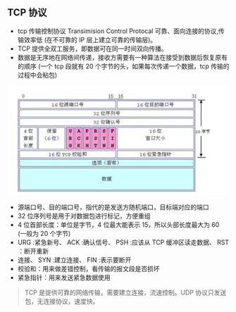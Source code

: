 ## TCP 协议

- tcp 传输控制协议 Transimision Control Protocal 可靠、面向连接的协议,传输效率低 (在不可靠的 IP 层上建立可靠的传输层)。
- TCP 提供全双工服务，即数据可在同一时间双向传播。
- 数据是无序地在网络间传递，接收方需要有一种算法在接受到数据后恢复原有的顺序 (一个 tcp 段就有 20 个字节的头，如果每次传递一个数据，tcp 传输的过程中会粘包)

<img src="./imgs/TCP 报文.jpg" />

- 源端口号、目的端口号，指代的是发送方随机端口，目标端对应的端口
- 32 位序列号是用于对数据包进行标记，方便重组
- 4 位首部长度：单位是字节，4 位最大能表示 15，所以头部长度最大为 60 (一般为 20 个字节)
- URG :紧急新号、 ACK :确认信号、 PSH :应该从 TCP 缓冲区读走数据、 RST ：断开重新
- 连接、 SYN :建立连接、 FIN :表示要断开
- 校验和：用来做差错控制，看传输的报文段是否损坏
- 紧急指针：用来发送紧急数据使用

> TCP 是提供可靠的网络传输，需要建立连接，流速控制。UDP 协议只发送包，无连接协议，速度快。
